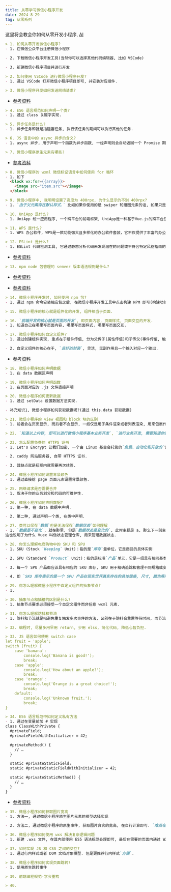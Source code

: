 ```yaml
---
title: 从零学习微信小程序开发
date: 2024-8-29
tag: 从零系列
---
```

这里将会教会你如何从零开发小程序, [AI](https://xinghuo.xfyun.cn/desk)

``` md
> 1. 如何从零开发微信小程序?
- 1. 在微信公众平台注册微信小程序

- 2. 下载微信小程序开发工具(当然你可以选择其他代码编辑器, 比如 VSCode)

- 3. 新建微信小程序项目并进行开发
```

``` md
> 2. 如何使用 VSCode 进行微信小程序开发?
- 1. 通过 VSCode 打开微信小程序项目即可, 并安装对应插件.
```

``` md
> 3. 微信小程序开发如何发送网络请求?
```
- [参考资料](https://developers.weixin.qq.com/community/develop/article/doc/0006aacbc64a109cd022800dd65c13)

``` md
> 4. ES6 语言规范如何声明一个类?
- 1. 通过 class 关键字实现.
```

``` md
> 5. 异步任务是什么?
- 1. 异步任务即就是指阻塞任务, 执行该任务的期间可以执行其他的任务.
```

``` md
> 6. JS 语言中的 async 异步的含义?
- 1. async 异步, 用于声明一个函数为异步函数, 一经声明则会自动返回一个 Promise 期约, 无论你是否显示的返回.
```

``` md
> 7. 微信小程序原生元素有哪些?
```
- [参考资料](https://developers.weixin.qq.com/miniprogram/dev/component/button.html)

``` md
> 8. 微信小程序的 wxml 微信标记语言中如何使用 for 循环
- 1. 如下
  <block wx:for={{array}}>
    <image src="item.src"></image>
  </block>
```

``` md
> 9. 微信小程序中, 我明明设置了高度为 400rpx, 为什么显示的不到 400rpx?
- 1. `由于父元素存在默认样式.` 比如如果你使用的是 swiper 轮播图元素的话, 如果只是在 swiper-item 轮播图项上设置样式, 则由于其父元素 swiper 的默认高度样式的存在, 会导致你的子元素高度样式失效.
```

``` md
> 10. UniApp 是什么?
- 1. UniApp 统一应用程序, 一个跨平台的前端框架, UniApp是一种基于Vue.js的跨平台应用开发框架，它允许开发者使用相同的代码构建同时运行在多个平台（如iOS、Android、Web等）的应用程序。
```

``` md
> 11. WPS 是什么?
- 1. WPS 办公软件, WPS是一款功能强大且多样化的办公软件套装，它不仅提供了丰富的办公工具和功能，还通过不断的技术创新来满足不同用户的需求。
```

``` md
> 12. ESLint 是什么? 
- 1. ESLint 代码检测工具, 它通过静态分析代码来发现潜在的问题或不符合特定风格指南的代码模式, `ESLint的设计允许所有规则都是可插拔的`, 这意味着开发者可以根据需要添加、修改或关闭任何规则。
```
- [参考资料](https://nodejs.cn/eslint/getting-started/)

``` md
> 13. npm node 包管理的 semver 版本语法规则是什么?
```
- [参考资料](https://github.com/mqyqingfeng/Blog/issues/312)

- [参考资料](https://semver.org/lang/zh-CN/)

``` md
> 14. 微信小程序开发时, 如何使用 npm 包?
- 1. 通过 npm 命令安装相应包之后, 在微信小程序开发工具中点击构建 NPM 即可(构建功能在工具菜单中)
```

``` md
> 15. 微信小程序的核心就是组件化的开发, 组件相当于页面.
```

``` md
> 16. `前端开发的核心就是页面的开发`, 即页面内容, 页面样式, 页面交互的开发.
- 1. 知道自己在哪里写页面内容, 哪里写页面样式. 哪里写页面交互.
```

``` md
> 17. 微信小程序如何自定义组件?
- 1. 通过创建组件实现, 重点在于组件传值, 分为父传子(属性传值)和子传父(事件传值, 触发事件时携带需要传递的数据).

- 2. 自定义组件的核心在于, `良好的封装`, 灵活, 无副作用且一个输入对应一个输出.
```
- [参考资料](https://developers.weixin.qq.com/miniprogram/dev/framework/custom-component/)

``` md
> 18. 微信小程序如何声明数据
- 1. 在 data 数据区声明
```

``` md
> 19. 微信小程序如何声明函数
- 1. 在页面对应的 .js 文件直接声明
```

``` md
> 20. 微信小程序如何更新数据
- 1. 通过 setData 设置数据方法实现.

- 补充知识1, 微信小程序如何获取数据呢?(通过 this.data 获取数据)
```

``` md
> 21. 微信小程序的 view 视图和 block 块的区别
- 1. 前者会在页面显示, 而后者不会显示, 一般仅是用于条件渲染或者列表渲染, 用来包裹代码块.
```

``` md
> 22. `知道以上内容, 即可以进行微信小程序基本业务开发`, `进行业务开发, 需要知道你要做什么, 想要什么`
```

``` md
> 23. 怎么配置免费的 HTTPS 证书
- 1. Let's Encrypt 让我们加密, 一个由 Linux 基金会托管的`免费、自动化和开放的`证书颁发机构（CA）项目.

- 2. caddy 网站服务器, 自带 HTTPS 证书.

- 3. 其缺点就是短期内就需要再次续签.
```

``` md
> 24. 微信小程序如何设置背景颜色
- 1. 通过直接给 page 页面元素设置背景颜色. 
```

``` md
> 25. 网络请求是否需要合并
- 1. 取决于你的业务划分和代码的可维护性.
```

``` md
> 26. 微信小程序如何声明数据?
- 1. 第一种, 在 data 数据中声明.

- 2. 第二种, 通过声明一个类, 在类中声明.
```

``` md
> 27. 类可以保存`数据`但是无法保存`数据状态`如何理解
- 1. `数据是不变化`, 就在那里, 但是`数据状态是变化的`, 此时主题是 a, 那么下一刻主题可能就是 b, 因此需要使用类的实例保存数据状态.
这也说明了为什么 Vuex 叫做状态管理仓库, 用来管理数据状态.
```

``` md
> 28. 你怎么理解电商购物中的 SKU 和 SPU
- 1. SKU (Stock `Keeping` Unit)：指的是`库存`量单位，它是商品的具体实例

- 2. SPU (Standard `Product` Unit)：指的是标准`产品`单元，它是一组具有相同基本属性的商品集合。

- 3. 每一个 SPU 产品都应该具有相应的 SKU 库存, SKU 用于精确追踪和管理不同规格或变种的库存，帮助商家避免过多或过少库存的问题，从而降低库存成本.

- 4. 即 `SKU 库存表示的是一个 SPU 产品在现实世界真实存在的具体规格, 尺寸, 颜色等所具有的库存量`. 而 SPU 产品是一个抽象的而非真实存在.
```

``` md
> 29. 你怎么理解微信小程序中自定义组件的抽象节点?
- 1. 
```

``` md
> 30. 抽象节点和插槽的区别是什么?
- 1. 抽象节点要求必须接受一个自定义组件而非任意 wxml 元素.
```

``` md
> 31. 你怎么理解防抖和节流
- 1. 防抖和节流就是指避免重复触发多次事件的方法, 区别在于防抖会重置等待时间, 而节流则不会.
```

``` md
> 32. 编程时, 尽量多用早用 return, 少用 elss, 简化代码, 降低心智负担.
```

``` md
> 33. JS 语言如何使用 switch case
let fruit = 'apple';
switch (fruit) {
    case 'banana':
        console.log('Banana is good!');
        break;
    case 'apple':
        console.log('How about an apple?');
        break;
    case 'orange':
        console.log('Orange is a great choice!');
        break;
    default:
        console.log('Unknown fruit.');
        break;
}
```

``` md
> 34. ES6 语言规范中如何定义私有方法
- 1. 通过在变量前加 # 实现
class ClassWithPrivate {
  #privateField;
  #privateFieldWithInitializer = 42;

  #privateMethod() {
    // …
  }

  static #privateStaticField;
  static #privateStaticFieldWithInitializer = 42;

  static #privateStaticMethod() {
    // …
  }
}
```
- [参考资料](https://developer.mozilla.org/zh-CN/docs/Web/JavaScript/Reference/Classes/Private_properties)

``` md
> 35. 微信小程序如何获取图片宽高
- 1. 方法一, 通过微信小程序原生图片元素的模型选择实现

- 2. 方法二, 通过微信小程序的原生事件, 获取图片真实的宽高, 在自行计算即可. `难点在于如何对样式进行数据绑定.`(使用行内样式)
```

``` md
> 36. 微信小程序如何使用 wxs 解决复杂逻辑问题
- 1. 新建 .wxs 文件, 在其内部使用 ES5 语法规范处理即可, 最后在需要的页面内通过 WXS 元素导入即可使用.
```

``` md
> 37. 如何实现 JS 和 CSS 之间的交互?
- 1. 通过行内样式或者 DOM 文档对象模型. 但是更推荐行内样式`方便`.
```

``` md
> 38. 微信小程序如何实现页面跳转?
- 1. 使用原生跳转事件
```

``` md
> 39. 前端编程规范-学会重构
```

``` md
> 40. 
```